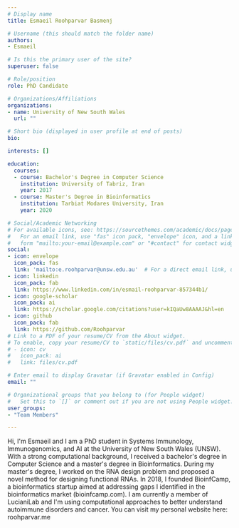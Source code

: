 ```yaml
---
# Display name
title: Esmaeil Roohparvar Basmenj

# Username (this should match the folder name)
authors: 
- Esmaeil

# Is this the primary user of the site?
superuser: false

# Role/position
role: PhD Candidate

# Organizations/Affiliations
organizations:
- name: University of New South Wales
  url: ""

# Short bio (displayed in user profile at end of posts)
bio: 

interests: []

education:
  courses:
  - course: Bachelor's Degree in Computer Science
    institution: University of Tabriz, Iran
    year: 2017
  - course: Master's Degree in Bioinformatics
    institution: Tarbiat Modares University, Iran
    year: 2020

# Social/Academic Networking
# For available icons, see: https://sourcethemes.com/academic/docs/page-builder/#icons
#   For an email link, use "fas" icon pack, "envelope" icon, and a link in the
#   form "mailto:your-email@example.com" or "#contact" for contact widget.
social:
- icon: envelope
  icon_pack: fas
  link: 'mailto:e.roohparvar@unsw.edu.au'  # For a direct email link, use "mailto:test@example.org".
- icon: linkedin
  icon_pack: fab
  link: https://www.linkedin.com/in/esmail-roohparvar-857344b1/
- icon: google-scholar
  icon_pack: ai
  link: https://scholar.google.com/citations?user=kIQaUw8AAAAJ&hl=en
- icon: github
  icon_pack: fab
  link: https://github.com/Roohparvar
# Link to a PDF of your resume/CV from the About widget.
# To enable, copy your resume/CV to `static/files/cv.pdf` and uncomment the lines below.
# - icon: cv
#   icon_pack: ai
#   link: files/cv.pdf

# Enter email to display Gravatar (if Gravatar enabled in Config)
email: ""

# Organizational groups that you belong to (for People widget)
#   Set this to `[]` or comment out if you are not using People widget.
user_groups:
- "Team Members"

---
```

Hi, I'm Esmaeil and I am a PhD student in Systems Immunology, Immunogenomics, and AI at the University of New South Wales (UNSW). 
With a strong computational background, I received a bachelor's degree in Computer Science and a master's degree in Bioinformatics. 
During my master's degree, I worked on the RNA design problem and proposed a novel method for designing functional RNAs. 
In 2018, I founded BioinfCamp, a bioinformatics startup aimed at addressing gaps I identified in the bioinformatics market (bioinfcamp.com). 
I am currently a member of LucianiLab and I'm using computational approaches to better understand autoimmune disorders and cancer.
You can visit my personal website here: roohparvar.me
